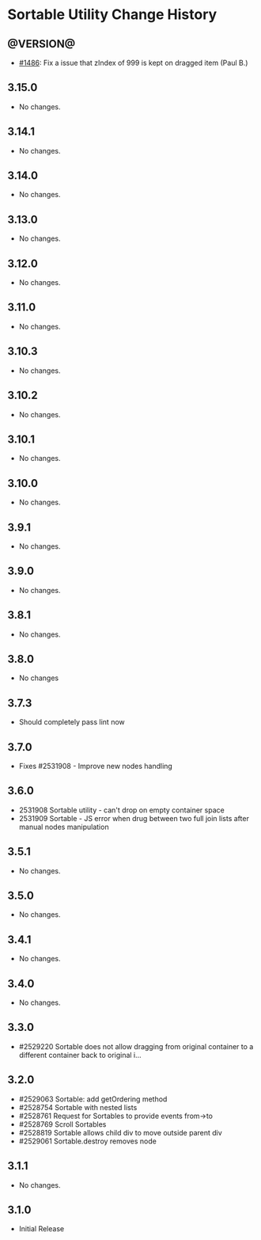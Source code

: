 Sortable Utility Change History
===============================

@VERSION@
------

* [#1486][]: Fix a issue that zIndex of 999 is kept on dragged item (Paul B.)

[#1486]: https://github.com/yui/yui3/pull/1486

3.15.0
------

* No changes.

3.14.1
------

* No changes.

3.14.0
------

* No changes.

3.13.0
------

* No changes.

3.12.0
------

* No changes.

3.11.0
------

* No changes.

3.10.3
------

* No changes.

3.10.2
------

* No changes.

3.10.1
------

* No changes.

3.10.0
------

* No changes.

3.9.1
-----

* No changes.

3.9.0
-----

* No changes.

3.8.1
-----

* No changes.

3.8.0
-----

* No changes

3.7.3
-----

* Should completely pass lint now

3.7.0
-----

* Fixes #2531908 - Improve new nodes handling

3.6.0
-----

* 2531908 Sortable utility - can't drop on empty container space
* 2531909 Sortable - JS error when drug between two full join lists after manual nodes manipulation


3.5.1
-----

   * No changes.

3.5.0
-----

   * No changes.

3.4.1
-----

   * No changes.

3.4.0
-----

   * No changes.

3.3.0
-----

   * #2529220 Sortable does not allow dragging from original container to a different container back to original i...

3.2.0
-----

   * #2529063 Sortable: add getOrdering method
   * #2528754 Sortable with nested lists
   * #2528761 Request for Sortables to provide events from->to
   * #2528769 Scroll Sortables
   * #2528819 Sortable allows child div to move outside parent div
   * #2529061 Sortable.destroy removes node


3.1.1
-----

   * No changes.

3.1.0
-----

   * Initial Release
